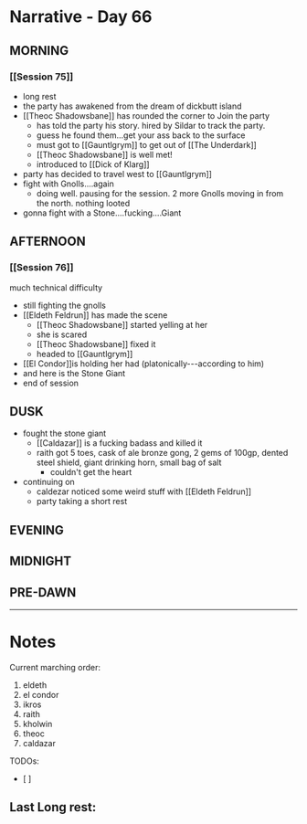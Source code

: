 # Narrative - Day 66

## MORNING
### [[Session 75]]
- long rest
- the party has awakened from the dream of dickbutt island
- [[Theoc Shadowsbane]] has rounded the corner to Join the party
    - has told the party his story. hired by Sildar to track the party. 
    - guess he found them...get your ass back to the surface
    - must got to [[Gauntlgrym]] to get out of [[The Underdark]]
    - [[Theoc Shadowsbane]] is well met!
    - introduced to [[Dick of Klarg]]
- party has decided to travel west to [[Gauntlgrym]]
- fight with Gnolls....again
    - doing well. pausing for the session. 2 more Gnolls moving in from the north. nothing looted
- gonna fight with a Stone....fucking....Giant

## AFTERNOON
### [[Session 76]]
much technical difficulty
- still fighting the gnolls
- [[Eldeth Feldrun]] has made the scene
    - [[Theoc Shadowsbane]] started yelling at her
    - she is scared
    - [[Theoc Shadowsbane]] fixed it
    - headed to [[Gauntlgrym]]
- [[El Condor]]is holding her had (platonically---according to him)
- and here is the Stone Giant
- end of session

## DUSK
- fought the stone giant
    - [[Caldazar]] is a fucking badass and killed it
    - raith got 5 toes, cask of ale bronze gong, 2 gems of 100gp, dented steel shield, giant drinking horn, small bag of salt
        - couldn't get the heart
- continuing on
    - caldezar noticed some weird stuff with [[Eldeth Feldrun]]
    - party taking a short rest

## EVENING

## MIDNIGHT

## PRE-DAWN

___
# Notes
Current marching order:
1. eldeth
2. el condor
3. ikros
4. raith
5. kholwin
6. theoc
7. caldazar

TODOs:
- [ ] 
  
Last Long rest:
- 